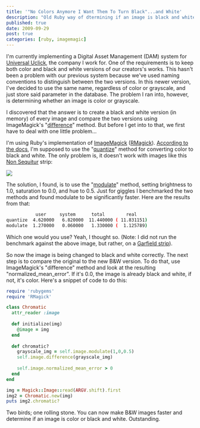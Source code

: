 ```yaml
---
title: '"No Colors Anymore I Want Them To Turn Black"...and White'
description: "Old Ruby way of dtermining if an image is black and white or not"
published: true
date: 2009-09-29
post: true
categories: [ruby, imagemagic]
---
```


I'm currently implementing a Digital Asset Management (DAM) system for [Universal Uclick](http://uclick.com), the company I work for. One of the requirements is to keep both color and black and white versions of our creators's works. This hasn't been a problem with our previous system because we've used naming conventions to&nbsp;distinguish&nbsp;between the two versions. In this newer version, I've decided to use the same name, regardless of color or grayscale, and just store said parameter in the database. The problem I ran into, however, is determining whether an image is color or grayscale.&nbsp;

I discovered that the answer is to create a black and white version (in memory) of every image and compare the two versions using ImageMagick's "[difference](http://studio.imagemagick.org/RMagick/doc/image1.html#differenc)" method. But before I get into to that, we first have to deal with one little problem...

I'm using Ruby's implementation of [ImageMagick](http://www.imagemagick.org/script/index.php) ([RMagick](http://studio.imagemagick.org/RMagick/doc/)). [According to the docs](http://studio.imagemagick.org/RMagick/doc/comtasks.html#gray), I'm supposed to use the "[quantize]("http://studio.imagemagick.org/RMagick/doc/image3.html#quantize)" method for converting color to black and white. The only problem is, it doesn't work with images like this [Non Sequitur](http://www.gocomics.com/nonsequitur) strip:

<img src="//samuelmullen.com/images/nq_c090909.gif" class="img-thumbnail img-left">

The solution, I found, is to use the "[modulate](http://studio.imagemagick.org/RMagick/doc/image2.html#modulate)" method, setting brightness to 1.0, saturation to 0.0, and hue to 0.5. Just for giggles I benchmarked the two methods and found modulate to be significantly faster. Here are the results from that:

``` bash
           user     system      total        real
quantize  4.620000   6.820000  11.440000 ( 11.831151)
modulate  1.270000   0.060000   1.330000 (  1.125789)
```

Which one would you use? Yeah, I thought so. (Note: I did not run the benchmark against the above image, but rather, on a [Garfield strip](http://www.gocomics.com/garfield)).

So now the image is being changed to black and white correctly. The next step is to compare the original to the new B&W version. To do that, use ImageMagick's "difference" method and look at the resulting "normalized_mean_error". If it's 0.0, the image is already black and white, if not, it's color. Here's a snippet of code to do this:

``` ruby
require 'rubygems'
require 'RMagick'

class Chromatic
  attr_reader :image
  
  def initialize(img)
    @image = img
  end
  
  def chromatic?
    grayscale_img = self.image.modulate(1,0,0.5)
    self.image.difference(grayscale_img)
    
    self.image.normalized_mean_error > 0
  end
end

img = Magick::Image::read(ARGV.shift).first
img2 = Chromatic.new(img)
puts img2.chromatic?
```

Two birds; one rolling stone. You can now make B&amp;W images faster and determine if an image is color or black and white. Outstanding.
